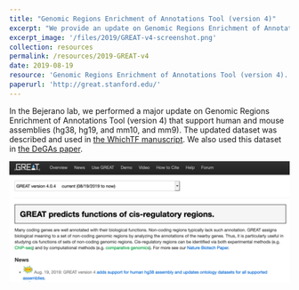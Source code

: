 ```yaml
---
title: "Genomic Regions Enrichment of Annotations Tool (version 4)"
excerpt: "We provide an update on Genomic Regions Enrichment of Annotations Tool (version 4) from the Bejerano lab."
excerpt_image: '/files/2019/GREAT-v4-screenshot.png'
collection: resources
permalink: /resources/2019-GREAT-v4
date: 2019-08-19
resource: 'Genomic Regions Enrichment of Annotations Tool (version 4).'
paperurl: 'http://great.stanford.edu/'
---
```


In the Bejerano lab, we performed a major update on Genomic Regions Enrichment of Annotations Tool (version 4) that support human and mouse assemblies (hg38, hg19, and mm10, and mm9). The updated dataset was described and used in [the WhichTF manuscript](/publication/preprint-2019-08-20-whichtf). We also used this dataset in [the DeGAs paper](/publication/2019-09-06-DeGAs).

![GREAT v4 screenshot](/files/2019/GREAT-v4-screenshot.png)
